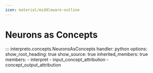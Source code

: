 ```yaml
---
icon: material/middleware-outline
---
```


# Neurons as Concepts


::: interpreto.concepts.NeuronsAsConcepts
    handler: python
    options:
      show_root_heading: true
      show_source: true
      inherited_members: true
      members:
        - interpret
        - input_concept_attribution
        - concept_output_attribution
